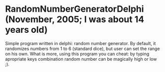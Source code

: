 RandomNumberGeneratorDelphi (November, 2005; I was about 14 years old)
===========================

Simple program written in delphi: random number generator. By default, it randomizes numbers from 1 to 6 (standard dice), but user can set the range on his own. What is more, using this program you can cheat: by typing apropriate keys combination random number can be magically high or low ;). 
